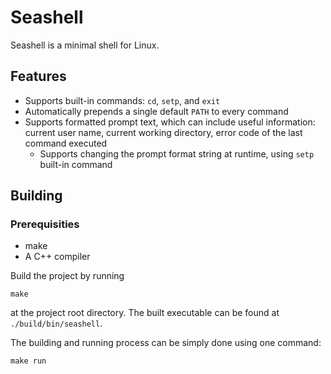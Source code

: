 # Seashell

Seashell is a minimal shell for Linux.

## Features

* Supports built-in commands: `cd`, `setp`, and `exit`
* Automatically prepends a single default `PATH` to every command
* Supports formatted prompt text, which can include useful information: current user name, current working directory, error code of the last command executed
    * Supports changing the prompt format string at runtime, using `setp` built-in command

## Building

### Prerequisities
* make
* A C++ compiler

Build the project by running 

    make

at the project root directory. The built executable can be found at `./build/bin/seashell`.

The building and running process can be simply done using one command:

    make run

